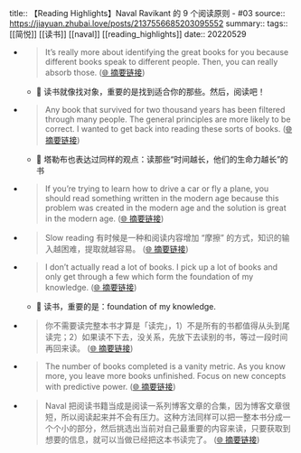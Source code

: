 title:: 【Reading Highlights】Naval Ravikant 的 9 个阅读原则 - #03
source:: https://jiayuan.zhubai.love/posts/2137556685203095552
summary:: 
tags:: [[简悦]] [[读书]]  [[naval]]   [[reading_highlights]]
date:: 20220529  

- > It’s really more about identifying the great books for you because different books speak to different people. Then, you can really absorb those.  ([🌐 摘要链接](https://jiayuan.zhubai.love/posts/2137556685203095552#js_content:~:text=It%E2%80%99s%20really%20more%20about%20identifying%20the%20great%20books%20for%20you%20because%20different%20books%20speak%20to%20different%20people.%20Then,%20you%20can%20really%20absorb%20those.%C2%A0))
  - 📝 读书就像找对象，重要的是找到适合你的那些。然后，阅读吧！

- > Any book that survived for two thousand years has been filtered through many people. The general principles are more likely to be correct. I wanted to get back into reading these sorts of books.  ([🌐 摘要链接](https://jiayuan.zhubai.love/posts/2137556685203095552#js_content:~:text=Any%20book%20that%20survived%20for%20two%20thousand%20years%20has%20been%20filtered%20through%20many%20people.%20The%20general%20principles%20are%20more%20likely%20to%20be%20correct.%20I%20wanted%20to%20get%20back%20into%20reading%20these%20sorts%20of%20books.))
  - 📝 塔勒布也表达过同样的观点：读那些“时间越长，他们的生命力越长”的书

- > If you’re trying to learn how to drive a car or fly a plane, you should read something written in the modern age because this problem was created in the modern age and the solution is great in the modern age.  ([🌐 摘要链接](https://jiayuan.zhubai.love/posts/2137556685203095552#js_content:~:text=If%20you%E2%80%99re%20trying%20to%20learn%20how%20to%20drive%20a%20car%20or%20fly%20a%20plane,%20you%20should%20read%20something%20written%20in%20the%20modern%20age%20because%20this%20problem%20was%20created%20in%20the%20modern%20age%20and%20the%20solution%20is%20great%20in%20the%20modern%20age.))

- > Slow reading 有时候是一种和阅读内容增加 “摩擦” 的方式，知识的输入越困难，提取就越容易。  ([🌐 摘要链接](https://jiayuan.zhubai.love/posts/2137556685203095552#js_content:~:text=Slow%20reading%20%E6%9C%89%E6%97%B6%E5%80%99%E6%98%AF%E4%B8%80%E7%A7%8D%E5%92%8C%E9%98%85%E8%AF%BB%E5%86%85%E5%AE%B9%E5%A2%9E%E5%8A%A0%20%E2%80%9C%E6%91%A9%E6%93%A6%E2%80%9D%20%E7%9A%84%E6%96%B9%E5%BC%8F%EF%BC%8C%E7%9F%A5%E8%AF%86%E7%9A%84%E8%BE%93%E5%85%A5%E8%B6%8A%E5%9B%B0%E9%9A%BE%EF%BC%8C%E6%8F%90%E5%8F%96%E5%B0%B1%E8%B6%8A%E5%AE%B9%E6%98%93%E3%80%82))

- > I don’t actually read a lot of books. I pick up a lot of books and only get through a few which form the foundation of my knowledge.  ([🌐 摘要链接](https://jiayuan.zhubai.love/posts/2137556685203095552#js_content:~:text=I%20don%E2%80%99t%20actually%20read%20a%20lot%20of%20books.%20I%20pick%20up%20a%20lot%20of%20books%20and%20only%20get%20through%20a%20few%20which%20form%20the%20foundation%20of%20my%20knowledge.%C2%A0))
  - 📝 读书，重要的是：foundation of my knowledge. 

- > 你不需要读完整本书才算是「读完」，1）不是所有的书都值得从头到尾读完；2）如果读不下去，没关系，先放下去读别的书，等过一段时间再回来读。  ([🌐 摘要链接](https://jiayuan.zhubai.love/posts/2137556685203095552#js_content:~:text=%E4%BD%A0%E4%B8%8D%E9%9C%80%E8%A6%81%E8%AF%BB%E5%AE%8C%E6%95%B4%E6%9C%AC%E4%B9%A6%E6%89%8D%E7%AE%97%E6%98%AF%E3%80%8C%E8%AF%BB%E5%AE%8C%E3%80%8D%EF%BC%8C1%EF%BC%89%E4%B8%8D%E6%98%AF%E6%89%80%E6%9C%89%E7%9A%84%E4%B9%A6%E9%83%BD%E5%80%BC%E5%BE%97%E4%BB%8E%E5%A4%B4%E5%88%B0%E5%B0%BE%E8%AF%BB%E5%AE%8C%EF%BC%9B2%EF%BC%89%E5%A6%82%E6%9E%9C%E8%AF%BB%E4%B8%8D%E4%B8%8B%E5%8E%BB%EF%BC%8C%E6%B2%A1%E5%85%B3%E7%B3%BB%EF%BC%8C%E5%85%88%E6%94%BE%E4%B8%8B%E5%8E%BB%E8%AF%BB%E5%88%AB%E7%9A%84%E4%B9%A6%EF%BC%8C%E7%AD%89%E8%BF%87%E4%B8%80%E6%AE%B5%E6%97%B6%E9%97%B4%E5%86%8D%E5%9B%9E%E6%9D%A5%E8%AF%BB%E3%80%82))

- > The number of books completed is a vanity metric. As you know more, you leave more books unfinished. Focus on new concepts with predictive power.  ([🌐 摘要链接](https://jiayuan.zhubai.love/posts/2137556685203095552#js_content:~:text=The%20number%20of%20books%20completed%20is%20a%20vanity%20metric.%20As%20you%20know%20more,%20you%20leave%20more%20books%20unfinished.%20Focus%20on%20new%20concepts%20with%20predictive%20power.%C2%A0))

- > Naval 把阅读书籍当成是阅读一系列博客文章的合集，因为博客文章很短，所以阅读起来并不会有压力。这种方法同样可以把一整本书分成一个个小的部分，然后挑选出当前对自己最重要的内容来读，只要获取到想要的信息，就可以当做已经把这本书读完了。  ([🌐 摘要链接](https://jiayuan.zhubai.love/posts/2137556685203095552#js_content:~:text=Naval%20%E6%8A%8A%E9%98%85%E8%AF%BB%E4%B9%A6%E7%B1%8D%E5%BD%93%E6%88%90%E6%98%AF%E9%98%85%E8%AF%BB%E4%B8%80%E7%B3%BB%E5%88%97%E5%8D%9A%E5%AE%A2%E6%96%87%E7%AB%A0%E7%9A%84%E5%90%88%E9%9B%86%EF%BC%8C%E5%9B%A0%E4%B8%BA%E5%8D%9A%E5%AE%A2%E6%96%87%E7%AB%A0%E5%BE%88%E7%9F%AD%EF%BC%8C%E6%89%80%E4%BB%A5%E9%98%85%E8%AF%BB%E8%B5%B7%E6%9D%A5%E5%B9%B6%E4%B8%8D%E4%BC%9A%E6%9C%89%E5%8E%8B%E5%8A%9B%E3%80%82%E8%BF%99%E7%A7%8D%E6%96%B9%E6%B3%95%E5%90%8C%E6%A0%B7%E5%8F%AF%E4%BB%A5%E6%8A%8A%E4%B8%80%E6%95%B4%E6%9C%AC%E4%B9%A6%E5%88%86%E6%88%90%E4%B8%80%E4%B8%AA%E4%B8%AA%E5%B0%8F%E7%9A%84%E9%83%A8%E5%88%86%EF%BC%8C%E7%84%B6%E5%90%8E%E6%8C%91%E9%80%89%E5%87%BA%E5%BD%93%E5%89%8D%E5%AF%B9%E8%87%AA%E5%B7%B1%E6%9C%80%E9%87%8D%E8%A6%81%E7%9A%84%E5%86%85%E5%AE%B9%E6%9D%A5%E8%AF%BB%EF%BC%8C%E5%8F%AA%E8%A6%81%E8%8E%B7%E5%8F%96%E5%88%B0%E6%83%B3%E8%A6%81%E7%9A%84%E4%BF%A1%E6%81%AF%EF%BC%8C%E5%B0%B1%E5%8F%AF%E4%BB%A5%E5%BD%93%E5%81%9A%E5%B7%B2%E7%BB%8F%E6%8A%8A%E8%BF%99%E6%9C%AC%E4%B9%A6%E8%AF%BB%E5%AE%8C%E4%BA%86%E3%80%82))

